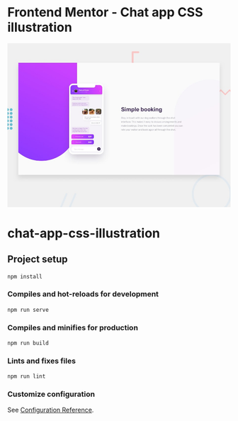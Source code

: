 # Frontend Mentor - Chat app CSS illustration

![Design preview for the Chat app CSS illustration coding challenge](./src/assets/design/desktop-preview.jpg)

# chat-app-css-illustration

## Project setup
```
npm install
```

### Compiles and hot-reloads for development
```
npm run serve
```

### Compiles and minifies for production
```
npm run build
```

### Lints and fixes files
```
npm run lint
```

### Customize configuration
See [Configuration Reference](https://cli.vuejs.org/config/).
